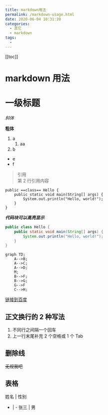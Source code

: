 ```yaml
---
title: markdown用法
permalink: /markdown-usage.html
date: 2020-06-04 10:31:28
categories:
  - 其它
  - markdown
tags:
  -
---
```


[[toc]]

# markdown 用法

# 一级标题

_斜体_

**粗体**

1. a
   1. aa
2. b

- e
- f

> 引用<br>
> 第 2 行引用内容

```
public ==class== Hello {
    public static void main(String[] args) {
        System.out.println("Hello, world!");
    }
}
```

_**代码块可以高亮显示**_

```java
public class Hello {
    public static void main(String[] args) {
        System.out.println("Hello, world!");
    }
}
```

```mermaid
graph TD;
    A-->B;
    A-->C;
    A-->D;
    M;
    B-->F;
    B-->G;
    G-->F
    C-->H;
```

[链接到百度](https://www.baidu.com)

## 正文换行的 2 种写法

1. 不同行之间隔一个回车
2. 上一行末尾补充 2 个空格或 1 个 Tab

## 删除线

~~无视我吧~~

## 表格
姓名 | 性别
- | -
张三 | 男